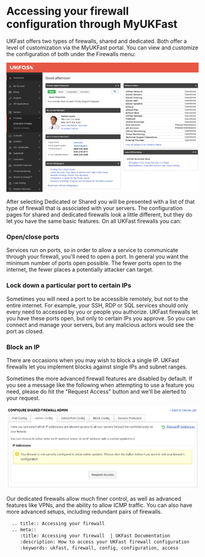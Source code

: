 # Accessing your firewall configuration through MyUKFast

UKFast offers two types of firewalls, shared and dedicated. Both offer a level of customization via the MyUKFast portal. You can view and customize the configuration of both under the Firewalls menu:

![Firewall location](files/editor2_navigation.PNG)

After selecting Dedicated or Shared you will be presented with a list of that type of firewall that is associated with your servers.  The configuration pages for shared and dedicated firewalls look a little different, but they do let you have the same basic features. On all UKFast firewalls you can:

### Open/close ports
Services run on ports, so in order to allow a service to communicate through your firewall, you'll need to open a port. In general you want the minimum number of ports open possible. The fewer ports open to the internet, the fewer places a potentially attacker can target.

### Lock down a particular port to certain IPs
Sometimes you will need a port to be accessible remotely, but not to the entire internet. For example, your SSH, RDP or SQL services should only every need to accessed by you or people you authorize. UKFast firewalls let you have these ports open, but only to certain IPs you approve. So you can connect and manage your servers, but any malicious actors would see the port as closed.

### Block an IP
There are occasions when you may wish to block a single IP. UKFast firewalls let you implement blocks against single IPs and subnet ranges.

Sometimes the more advanced firewall features are disabled by default. If you see a message like the following when attempting to use a feature you need, please do hit the "Request Access" button and we'll be alerted to your request.

![Not configured](files/not_configured.png)

Our dedicated firewalls allow much finer control, as well as advanced features like VPNs, and the ability to allow ICMP traffic. You can also have more advanced setups, including redundant pairs of firewalls.

```eval_rst
  .. title:: Accessing your firewall
  .. meta::
     :title: Accessing your firewall  | UKFast Documentation
     :description: How to access your UKFast firewall configuration
     :keywords: ukfast, firewall, config, configuration, access
```

